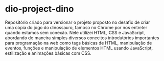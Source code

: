 # dio-project-dino
Repositório criado para versionar o projeto proposto no desafio de criar uma cópia do jogo do dinossauro, famoso no Chrome por nos entreter quando estamos sem conexão. Nele utilizei HTML, CSS e JavaScript, abordando de maneira simples diversos conceitos introdutórios importantes para programação na web como tags básicas de HTML, manipulação de eventos, funções e manipulação de elementos HTML usando JavaScript, estilização e animações básicas com CSS.
